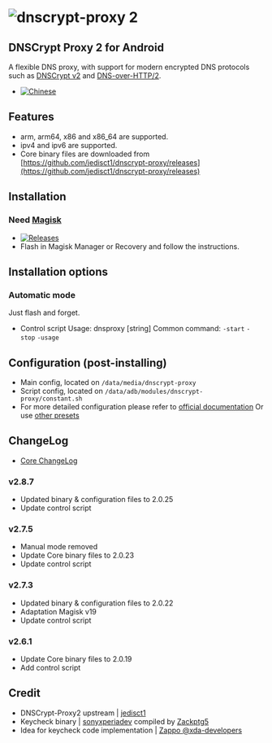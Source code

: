 # ![dnscrypt-proxy 2](https://raw.github.com/jedisct1/dnscrypt-proxy/master/logo.png?3)

## DNSCrypt Proxy 2 for Android
A flexible DNS proxy, with support for modern encrypted DNS protocols such as [DNSCrypt v2](https://github.com/DNSCrypt/dnscrypt-protocol/blob/master/DNSCRYPT-V2-PROTOCOL.txt) and [DNS-over-HTTP/2](https://tools.ietf.org/html/draft-ietf-doh-dns-over-https-03).
- [![Chinese](https://img.shields.io/badge/-%E4%B8%AD%E6%96%87-blue.svg?style=for-the-badge&logo=github)](./README_CN.md)
## Features
- arm, arm64, x86 and x86_64 are supported.
- ipv4 and ipv6 are supported.
- Core binary files are downloaded from [https://github.com/jedisct1/dnscrypt-proxy/releases](https://github.com/jedisct1/dnscrypt-proxy/releases)

## Installation
### Need [Magisk](https://github.com/topjohnwu/Magisk/release)
- [![Releases](https://img.shields.io/github/release/x4455/dnscrypt-proxy.svg?label=Latest%20Release&style=popout)](https://github.com/x4455/dnscrypt-proxy/releases/latest)
- Flash in Magisk Manager or Recovery and follow the instructions.

## Installation options
### Automatic mode
Just flash and forget.
- Control script
 Usage: dnsproxy [string]
 Common command: `-start` `-stop` `-usage`

## Configuration (post-installing)
- Main config, located on `/data/media/dnscrypt-proxy`
- Script config, located on `/data/adb/modules/dnscrypt-proxy/constant.sh`
- For more detailed configuration please refer to [official documentation](https://github.com/jedisct1/dnscrypt-proxy/wiki/Configuration) Or use [other presets](https://github.com/jedisct1/dnscrypt-proxy/wiki/Public-blacklists)

## ChangeLog
- [Core ChangeLog](https://github.com/jedisct1/dnscrypt-proxy/blob/master/ChangeLog)
### v2.8.7
- Updated binary & configuration files to 2.0.25
- Update control script
### v2.7.5
- Manual mode removed
- Update Core binary files to 2.0.23
- Update control script
### v2.7.3
- Updated binary & configuration files to 2.0.22
- Adaptation Magisk v19
- Update control script
### v2.6.1
- Update Core binary files to 2.0.19
- Add control script

## Credit
- DNSCrypt-Proxy2 upstream | [jedisct1](https://github.com/jedisct1/dnscrypt-proxy)
- Keycheck binary | [sonyxperiadev](https://github.com/sonyxperiadev/device-sony-common-init/tree/master/keycheck) compiled by [Zackptg5](https://github.com/Zackptg5/Keycheck)
- Idea for keycheck code implementation | [Zappo @xda-developers](https://forum.xda-developers.com/showpost.php?p=71016567&postcount=98)
